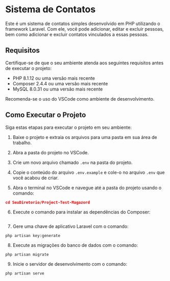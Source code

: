 # Sistema de Contatos

Este é um sistema de contatos simples desenvolvido em PHP utilizando o framework Laravel. Com ele, você pode adicionar, editar e excluir pessoas, bem como adicionar e excluir contatos vinculados a essas pessoas.

## Requisitos

Certifique-se de que o seu ambiente atenda aos seguintes requisitos antes de executar o projeto:

- PHP 8.1.12 ou uma versão mais recente
- Composer 2.4.4 ou uma versão mais recente
- MySQL 8.0.31 ou uma versão mais recente

Recomenda-se o uso do VSCode como ambiente de desenvolvimento.

## Como Executar o Projeto

Siga estas etapas para executar o projeto em seu ambiente:

1. Baixe o projeto e extraia os arquivos para uma pasta em sua área de trabalho.

2. Abra a pasta do projeto no VSCode.

3. Crie um novo arquivo chamado `.env` na pasta do projeto.

4. Copie o conteúdo do arquivo `.env.example` e cole-o no arquivo `.env` que você acabou de criar.

5. Abra o terminal no VSCode e navegue até a pasta do projeto usando o comando:
```json
cd SeuDiretorio/Project-Test-Magazord
```

6. Execute o comando para instalar as dependências do Composer:
```composer install
```

7. Gere uma chave de aplicativo Laravel com o comando:
```
php artisan key:generate
```

8. Execute as migrações do banco de dados com o comando:
```
php artisan migrate
```

9. Inicie o servidor de desenvolvimento com o comando:
```
php artisan serve
```